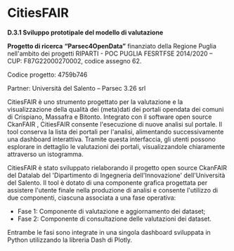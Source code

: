 # CitiesFAIR

**D.3.1 Sviluppo prototipale del modello di valutazione**

**Progetto di ricerca**
**“Parsec4OpenData”** finanziato della Regione Puglia nell'ambito dei progetti RIPARTI - POC PUGLIA FESRTFSE 2014/2020 – CUP: F87G22000270002, codice assegno 62.

Codice progetto: 4759b746

Partner: Università del Salento – Parsec 3.26 srl

CitiesFAIR  è uno strumento progettato per la valutazione e la visualizzazione della qualità dei (meta)dati dei portali opendata dei comuni di Crispiano, Massafra e Bitonto.
Integrato con il software open source CkanFAIR , CitiesFAIR consente l'esecuzione di nuove analisi sul portale. Il tool conserva la lista dei portali per l'analisi, alimentando successivamente una dashboard interattiva.
Tramite questa interfaccia, gli utenti possono esplorare in dettaglio le valutazioni dei portali, visualizzandole chiaramente attraverso un istogramma.

CitiesFAIR è stato sviluppato rielaborando il progetto open source CkanFAIR del Datalab del 'Dipartimento di Ingegneria dell'Innovazione' dell'Università del Salento. 
Il tool è dotato di una componente grafica progettata per assistere l'utente finale nella produzione di analisi e consente l'utilizzo di due componenti, ciascuna associata a una fase operativa:

-	Fase 1: Componente di valutazione e aggiornamento dei dataset;
-	Fase 2: Componente di consultazione delle valutazioni dei dataset.

Entrambe le fasi sono integrate in una singola dashboard sviluppata in Python utilizzando la libreria Dash di Plotly.


